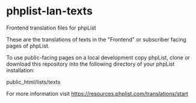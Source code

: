 # phplist-lan-texts
Frontend translation files for phpList

These are the translations of texts in the "Frontend" or subscriber facing pages of phpList.

To use public-facing pages on a local development copy phpList, clone or download this repository into the following directory of your phpList installation:

public_html/lists/texts

For more information visit https://resources.phplist.com/translations/start
